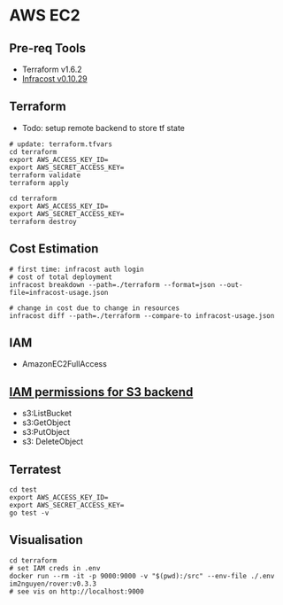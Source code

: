 # AWS EC2
## Pre-req Tools
- Terraform v1.6.2
- [Infracost v0.10.29](https://github.com/infracost/infracost)

## Terraform
- Todo: setup remote backend to store tf state
```shell
# update: terraform.tfvars
cd terraform
export AWS_ACCESS_KEY_ID=
export AWS_SECRET_ACCESS_KEY=
terraform validate
terraform apply
```
```shell
cd terraform
export AWS_ACCESS_KEY_ID=
export AWS_SECRET_ACCESS_KEY=
terraform destroy
```

## Cost Estimation
```shell
# first time: infracost auth login
# cost of total deployment
infracost breakdown --path=./terraform --format=json --out-file=infracost-usage.json
```
```shell
# change in cost due to change in resources
infracost diff --path=./terraform --compare-to infracost-usage.json
```

## IAM
- AmazonEC2FullAccess

## [IAM permissions for S3 backend](https://developer.hashicorp.com/terraform/language/settings/backends/s3#s3-bucket-permissions)
- s3:ListBucket
- s3:GetObject
- s3:PutObject
- s3: DeleteObject

## Terratest
```shell
cd test
export AWS_ACCESS_KEY_ID=
export AWS_SECRET_ACCESS_KEY=
go test -v
```

## Visualisation
```shell
cd terraform
# set IAM creds in .env
docker run --rm -it -p 9000:9000 -v "$(pwd):/src" --env-file ./.env im2nguyen/rover:v0.3.3
# see vis on http://localhost:9000
```
